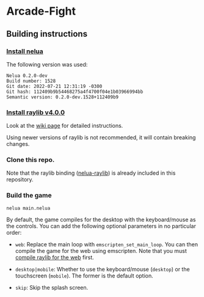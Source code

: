 # Arcade-Fight

## Building instructions

### [Install nelua](https://nelua.io/installing/)

The following version was used:
```
Nelua 0.2.0-dev
Build number: 1528
Git date: 2022-07-21 12:31:19 -0300
Git hash: 112409b9b54468275a4f4700f04e1b03966994bb
Semantic version: 0.2.0-dev.1528+112409b9
```
### [Install raylib v4.0.0](https://github.com/raysan5/raylib/releases/tag/4.0.0)

Look at the [wiki page](https://github.com/raysan5/raylib/wiki#development-platforms) for detailed instructions. 

Using newer versions of raylib is not recommended, it will contain breaking changes.

### Clone this repo.

Note that the raylib binding ([nelua-raylib](https://github.com/AbdulKalam21/nelua-raylib)) is already included in this repository.

### Build the game

`nelua main.nelua`

By default, the game compiles for the desktop with the keyboard/mouse as the controls.
You can add the following optional parameters in no particular order:

- `web`: Replace the main loop with `emscripten_set_main_loop`. You can then compile the game for the web using emscripten. Note that you must [compile raylib for the web](https://github.com/raysan5/raylib/wiki/Working-for-Web-(HTML5)) first.

- `desktop|mobile`: Whether to use the keyboard/mouse (`desktop`) or the touchscreen (`mobile`). The former is the default option.

- `skip`: Skip the splash screen.
